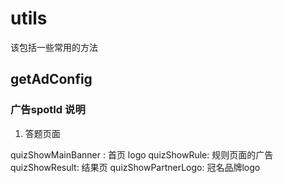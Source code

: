 # utils

该包括一些常用的方法

## getAdConfig

### 广告spotId 说明

1. 答题页面

quizShowMainBanner : 首页 logo
quizShowRule: 规则页面的广告
quizShowResult: 结果页
quizShowPartnerLogo: 冠名品牌logo

